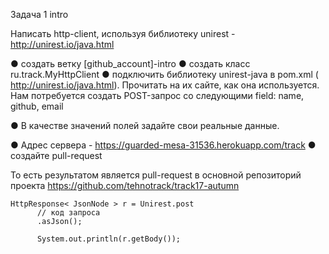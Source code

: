 Задача 1  intro

Написать http-client, используя библиотеку unirest - http://unirest.io/java.html


● создать ветку [github_account]-intro
● создать класс ru.track.MyHttpClient
● подключить библиотеку unirest-java в pom.xml ( http://unirest.io/java.html). Прочитать на их сайте, как она используется. Нам потребуется создать POST-запрос со следующими field:
name, github, email

● В качестве значений полей задайте свои реальные данные.

● Адрес сервера - https://guarded-mesa-31536.herokuapp.com/track
● создайте pull-request

То есть результатом является pull-request в основной репозиторий проекта https://github.com/tehnotrack/track17-autumn

```
HttpResponse< JsonNode > r = Unirest.post
      // код запроса
      .asJson();

      System.out.println(r.getBody());
```
        
